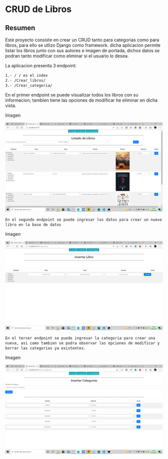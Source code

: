 # CRUD de Libros  


## Resumen
   Este proyecto consiste en crear un CRUD tanto para categorias como para libros, para ello se utlizo Django como framework. dicha aplicacion permite listar los libros junto con sus autores e imagen de portada, dichos datos se podran tanto modificar como eliminar si el usuario lo desea.

   La aplicacion presenta 3 endpoint:

    1.- / / es el index
    2.- /Crear_libros/
    3.- /Crear_categoria/

   En el primer endpoint se puede visualizar todos los libros con su informacion, tambien tiene las opciones de modificar he eliminar en dicha vista.

Imagen 

<img src=imagen/listado.png width="900">

    En el segundo endpoint se puede ingresar los datos para crear un nuevo libro en la base de datos

Imagen 

<img src=imagen/Crear_libro.jpg width="900">

    En el tercer endpoint se puede ingresar la categoria para crear una nueva, asi como tambien se podra observar las opciones de modificar y borrar las categorias ya existentes.

Imagen 

<img src=imagen/insertar_categorias.png width="900">